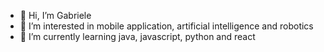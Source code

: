 - 👋 Hi, I’m Gabriele
- 👀 I’m interested in mobile application, artificial intelligence and robotics
- 🌱 I’m currently learning java, javascript, python and react


<!---
geb212/geb212 is a ✨ special ✨ repository because its `README.md` (this file) appears on your GitHub profile.
You can click the Preview link to take a look at your changes.
--->
